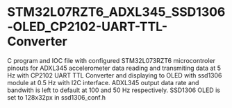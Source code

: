 # STM32L07RZT6_ADXL345_SSD1306-OLED_CP2102-UART-TTL-Converter
C program and IOC file with configured STM32L073RZT6 microcontroler pinouts for ADXL345 accelerometer data reading and transmiting data at 5 Hz with CP2102 UART TTL Converter and displaying to OLED with ssd1306 module at 0.5 Hz with I2C interface.
ADXL345 output data rate and bandwith is left to default at 100 and 50 Hz respectively.
SSD1306 OLED is set to 128x32px in ssd1306_conf.h
